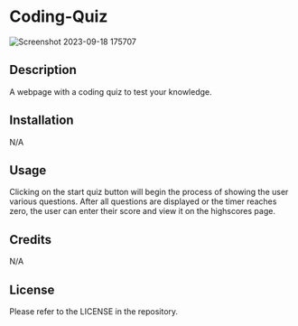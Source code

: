 # Coding-Quiz
![Screenshot 2023-09-18 175707](https://github.com/ThirstyWombat/Coding-Quiz/assets/122827259/c4817630-82c8-4032-8292-d563d6a080d0)
<a href="https://thirstywombat.github.io/Coding-Quiz/index.html"></a>
## Description

A webpage with a coding quiz to test your knowledge.

## Installation

N/A

## Usage

Clicking on the start quiz button will begin the process of showing the user various questions. After all questions are displayed or the timer reaches zero, the user can enter their score and view it on the highscores page.

## Credits

N/A

## License

Please refer to the LICENSE in the repository.
